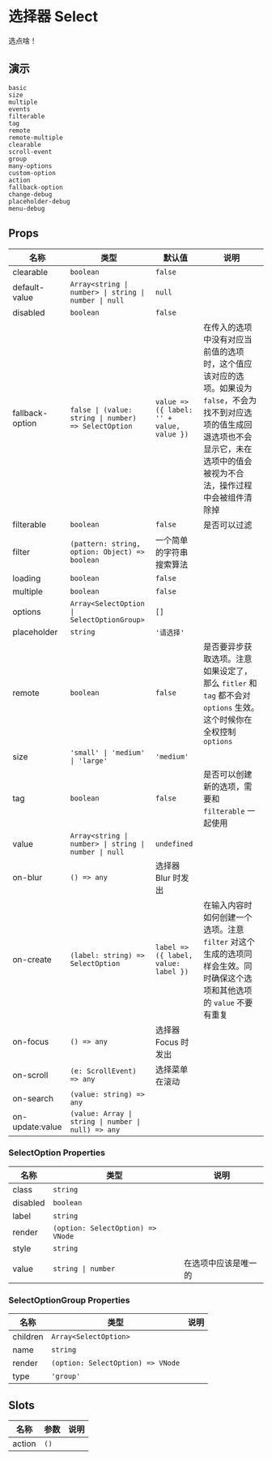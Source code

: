 # 选择器 Select

选点啥！

## 演示

```demo
basic
size
multiple
events
filterable
tag
remote
remote-multiple
clearable
scroll-event
group
many-options
custom-option
action
fallback-option
change-debug
placeholder-debug
menu-debug
```

## Props

| 名称 | 类型 | 默认值 | 说明 |
| --- | --- | --- | --- |
| clearable | `boolean` | `false` |  |
| default-value | `Array<string \| number> \| string \| number \| null` | `null` |  |
| disabled | `boolean` | `false` |  |
| fallback-option | `false \| (value: string \| number) => SelectOption` | `value => ({ label: '' + value, value })` | 在传入的选项中没有对应当前值的选项时，这个值应该对应的选项。如果设为 `false`，不会为找不到对应选项的值生成回退选项也不会显示它，未在选项中的值会被视为不合法，操作过程中会被组件清除掉 |
| filterable | `boolean` | `false` | 是否可以过滤 |
| filter | `(pattern: string, option: Object) => boolean` | 一个简单的字符串搜索算法 |  |
| loading | `boolean` | `false` |  |
| multiple | `boolean` | `false` |  |
| options | `Array<SelectOption \| SelectOptionGroup>` | `[]` |  |
| placeholder | `string` | `'请选择'` |  |
| remote | `boolean` | `false` | 是否要异步获取选项。注意如果设定了，那么 `fitler` 和 `tag` 都不会对 `options` 生效。这个时候你在全权控制 `options` |
| size | `'small' \| 'medium' \| 'large'` | `'medium'` |  |
| tag | `boolean` | `false` | 是否可以创建新的选项，需要和 `filterable` 一起使用 |
| value | `Array<string \| number> \| string \| number \| null` | `undefined` |  |
| on-blur | `() => any` | 选择器 Blur 时发出 |
| on-create | `(label: string) => SelectOption` | `label => ({ label, value: label })` | 在输入内容时如何创建一个选项。注意 `filter` 对这个生成的选项同样会生效。同时确保这个选项和其他选项的 `value` 不要有重复 |
| on-focus | `() => any` | 选择器 Focus 时发出 |
| on-scroll | `(e: ScrollEvent) => any` | 选择菜单在滚动 |
| on-search | `(value: string) => any` |  |
| on-update:value | `(value: Array \| string \| number \| null) => any` |  |

### SelectOption Properties

| 名称     | 类型                              | 说明                 |
| -------- | --------------------------------- | -------------------- |
| class    | `string`                          |                      |
| disabled | `boolean`                         |                      |
| label    | `string`                          |                      |
| render   | `(option: SelectOption) => VNode` |                      |
| style    | `string`                          |                      |
| value    | `string \| number`                | 在选项中应该是唯一的 |

### SelectOptionGroup Properties

| 名称     | 类型                              | 说明 |
| -------- | --------------------------------- | ---- |
| children | `Array<SelectOption>`             |      |
| name     | `string`                          |      |
| render   | `(option: SelectOption) => VNode` |      |
| type     | `'group'`                         |      |

## Slots

| 名称   | 参数 | 说明 |
| ------ | ---- | ---- |
| action | `()` |      |
